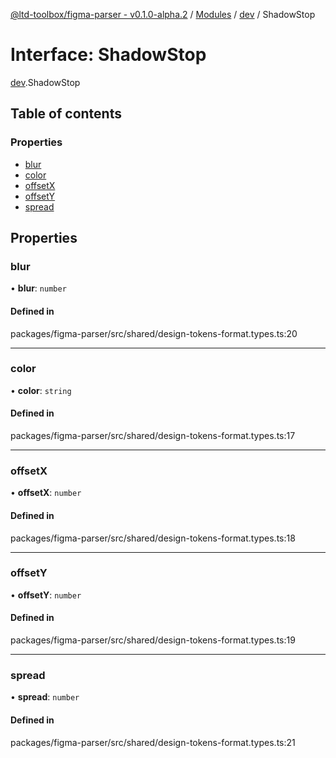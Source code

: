 [@ltd-toolbox/figma-parser - v0.1.0-alpha.2](../README.md) / [Modules](../modules.md) / [dev](../modules/dev.md) / ShadowStop

# Interface: ShadowStop

[dev](../modules/dev.md).ShadowStop

## Table of contents

### Properties

- [blur](dev.ShadowStop.md#blur)
- [color](dev.ShadowStop.md#color)
- [offsetX](dev.ShadowStop.md#offsetx)
- [offsetY](dev.ShadowStop.md#offsety)
- [spread](dev.ShadowStop.md#spread)

## Properties

### blur

• **blur**: `number`

#### Defined in

packages/figma-parser/src/shared/design-tokens-format.types.ts:20

___

### color

• **color**: `string`

#### Defined in

packages/figma-parser/src/shared/design-tokens-format.types.ts:17

___

### offsetX

• **offsetX**: `number`

#### Defined in

packages/figma-parser/src/shared/design-tokens-format.types.ts:18

___

### offsetY

• **offsetY**: `number`

#### Defined in

packages/figma-parser/src/shared/design-tokens-format.types.ts:19

___

### spread

• **spread**: `number`

#### Defined in

packages/figma-parser/src/shared/design-tokens-format.types.ts:21
